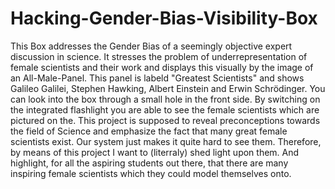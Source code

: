 # Hacking-Gender-Bias-Visibility-Box
This Box addresses the Gender Bias of a seemingly objective expert discussion in science. It stresses the problem of underrepresentation of female scientists and their work and displays this visually by the image of an All-Male-Panel. This panel is labeld "Greatest Scientists" and shows Galileo Galilei, Stephen Hawking, Albert Einstein and Erwin Schrödinger. You can look into the box through a small hole in the front side. By switching on the integrated flashlight you are able to see the female scientists which are pictured on the. This project is supposed to reveal preconceptions towards the field of Science and emphasize the fact that many great female scientists exist. Our system just makes it quite hard to see them. Therefore, by means of this project I want to (literraly) shed light upon them. And highlight, for all the aspiring students out there, that there are many inspiring female scientists which they could model themselves onto.
